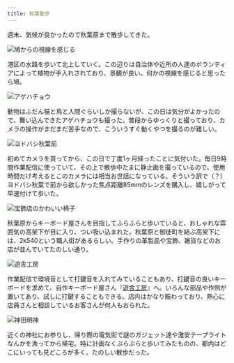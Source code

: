 ```yaml
---
title: 秋葉散歩
---
```

週末、気候が良かったので秋葉原まで散歩してきた。

![](https://lh3.googleusercontent.com/H4wgrpc53ZJZdo8Zx0uLtodqKFv_t35hDxUn37Fl1tKFO5lbMsiXY5pgqrWibukJkj-NbAmftvf9n7jAyDGRMLoLSckP3sZtLLuIUChwkoUC6QavHf8JUD3EsqVo8cwa7YeNfeNoun-zdF7ydyr0PEY "鳩からの視線を感じる")

港区の水路を歩いて北上していく。この辺りは自治体や近所の人達のボランティアによって植物が手入れされており、景観が良い。何かの視線を感じると思ったら鳩。

![](https://lh3.googleusercontent.com/8SM5wqxBZs-9eg-b30uzSTwLKCagBJGrRhn4iEAu3RcK4khMsJ9h6JOJC9dJ1jzQnx0tSuMjW1bys-LpkTsUf5Dn2PbTO8ooqS2ZPhtSgc1olVj-XKmmpk2KhgeJ8wrXj-nzU_T07oeNxayWArYY2UU "アゲハチョウ")

動物はふだん猫と鳥と人間ぐらいしか撮らないが、この日は気分がよかったので、舞い込んできたアゲハチョウも撮った。普段からゆっくりと撮っており、カメラの操作がまだまだ苦手なので、こういうすぐ動くやつを撮るのが難しい。

![](https://lh4.googleusercontent.com/FRe1b7wLAwvTnaEzfyAHKWQaJWPf8k7yqUuD8s5BXpINfOKWv8uguhw7AKyCC4ULwsWFSD3T0ox4fXrZGfQnvJmRrmrfRSW3Y4lq9FTH2_YYua0hg7AtVOjsGFjC9GUOm1YJf1URbsEbXSBZ98Z-EIk "ヨドバシ秋葉前")

初めてカメラを買ってから、この日で丁度1ヶ月経ったことに気付いた。毎日9時間作業配信に使っていて、その上で散歩中たまに静止画を撮っているので、使用時間だけ考えるとこのカメラには相当お世話になっている。そういう訳で（？）ヨドバシ秋葉で前から欲しかった焦点距離85mmのレンズを購入し、嬉しがって早速付けて歩いた。

![](https://lh6.googleusercontent.com/Dy5cnIrsjwgbF-m1W93l-ic5HORnEWe50ljXsrMCFWlQvedM5bg1A_Gj4tAqwPKEwq4LXLMlZawHxvxKpWWLS1AgDc2JVjbQ_JZsltKkPCyEys6r94EkzcP6d3JuUJcrt7soVzQJg0KkQJ55Kran0B8 "宝飾店のかわいい椅子")

秋葉原からキーボード屋さんを目指してふらふらと歩いていると、おしゃれな雰囲気の高架下が目に入り、つい吸い込まれた。秋葉原と御徒町を結ぶ高架下には、2k540という職人街があるらしい。手作りの革製品や宝飾、雑貨などのお店が並んでいてたのしい通り。

![](https://lh3.googleusercontent.com/Gno2d4XGPT9wiJMwAfBHLF6_bc13TJpP2d2qgFX38GKXAU07MwX1RbYZYg2qe8Yns_lqdflHMUB-cRS6Jti5x-WQRyviePJO0BURWaOS_ZDxQymFCX8SsFAoMvt_bI9gvk9nmNANzLGoAEjYGrER9ZI "遊舎工房")

作業配信で環境音として打鍵音を入れてみていることもあり、打鍵音の良いキーボードを求めて、自作キーボード屋さん『[遊舎工房](https://yushakobo.jp/)』へ。いろんな部品や作例が置いてあり、試しに打鍵することもできる。店内はかなり賑わっており、熱心に店員さんと相談しているお客さんが何人もおられた。

![](https://lh6.googleusercontent.com/2KUVSXEvUMlLiWP0dTcCDVsn9VDNXAC7Aknakk_EPy7Xn7dhRJ9mtNjC_MiQQgMOqEk0LNv9nkYLT7Ycf8H_koOCkpXrkecgVQrcA1CrQxLENE-R24N5AqwPQRkFzlb7TWUAVTzMuiUZ4SfEK_b9h-Q "神田明神")

近くの神社にお参りし、帰り際の電気街で謎のガジェット達や激安テープライトなんかを漁ってから帰宅。特に計画なくぶらぶらと歩いてみたものの、都内はどこにいっても見どころが多く、たのしい散歩だった。
